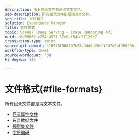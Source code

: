 ```yaml
---
description: 所有目录文件都是纯文本文件。
seo-description: 所有目录文件都是纯文本文件。
seo-title: 文件格式
solution: Experience Manager
title: 文件格式
topic: Scene7 Image Serving - Image Rendering API
uuid: d0d35682-e794-4571-87e6-f54ac57126c7
translation-type: tm+mt
source-git-commit: 4169757880407b62addd0a70ef1807d8b195820b
workflow-type: tm+mt
source-wordcount: '38'
ht-degree: 15%

---
```



# 文件格式{#file-formats}

所有目录文件都是纯文本文件。

* [目录属性文件](r-catalog-attribute-files.md)
* [目录数据文件](r-catalog-data-files.md)
* [规则集文件](r-rule-set-files.md)
* [字符编码](r-is-cat-character-encoding.md)
